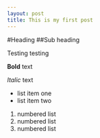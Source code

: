 ```yaml
---
layout: post
title: This is my first post
---
```


#Heading
##Sub heading

Testing testing

**Bold** text

*Italic* text

- list item one
- list item two

1. numbered list
2. numbered list
3. numbered list

